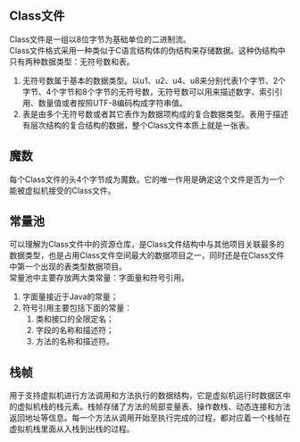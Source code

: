 ## Class文件
Class文件是一组以8位字节为基础单位的二进制流。  
Class文件格式采用一种类似于C语言结构体的伪结构来存储数据。这种伪结构中只有两种数据类型：无符号数和表。
1. 无符号数属于基本的数据类型。以u1、u2、u4、u8来分别代表1个字节、2个字节、4个字节和8个字节的无符号数，无符号数可以用来描述数字、索引引用、数量值或者按照UTF-8编码构成字符串值。
2. 表是由多个无符号数或者其它表作为数据项构成的复合数据类型。表用于描述有层次结构的复合结构的数据，整个Class文件本质上就是一张表。  
## 魔数
每个Class文件的头4个字节成为魔数。它的唯一作用是确定这个文件是否为一个能被虚拟机接受的Class文件。
## 常量池
可以理解为Class文件中的资源仓库，是Class文件结构中与其他项目关联最多的数据类型，也是占用Class文件空间最大的数据项目之一，同时还是在Class文件中第一个出现的表类型数据项目。  
常量池中主要存放两大类常量：字面量和符号引用。  
1. 字面量接近于Java的常量；
2. 符号引用主要包括下面的常量：
    1. 类和接口的全限定名；
    2. 字段的名称和描述符；
    3. 方法的名称和描述符。
## 栈帧
用于支持虚拟机进行方法调用和方法执行的数据结构，它是虚拟机运行时数据区中的虚拟机栈的栈元素。栈帧存储了方法的局部变量表、操作数栈、动态连接和方法返回地址等信息。每一个方法从调用开始至执行完成的过程，都对应着一个栈帧在虚拟机栈里面从入栈到出栈的过程。
